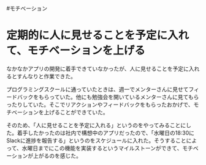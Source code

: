 #モチベーション
# 定期的に人に見せることを予定に入れて、モチベーションを上げる

なかなかアプリの開発に着手できていなかったが、人に見せることを予定に入れるとすんなりと作業できた。

プログラミングスクールに通っていたときは、週一でメンターさんに見せてフィードバックをもらっていた。他にも勉強会を開いているメンターさんに見てもらったりしていた。そこでリアクションやフィードバックをもらったおかげで、モチベーションを上げることができていた。

そのため、「人に見せることを予定に入れる」というのをやってみることにした。着手したかったのは社内で構想中のアプリだったので、「水曜日の18:30にSlackに進捗を報告する」というのをスケジュールに入れた。そうすることによって、水曜日までにこの機能を実装するというマイルストーンができて、モチベーションが上がるのを感じた。